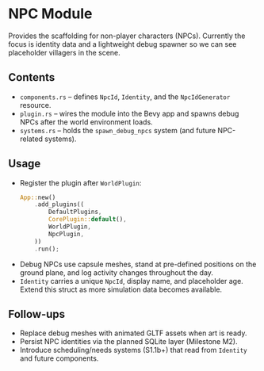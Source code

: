# NPC Module

Provides the scaffolding for non-player characters (NPCs). Currently the focus is identity data and a lightweight debug spawner so we can see placeholder villagers in the scene.

## Contents
- `components.rs` – defines `NpcId`, `Identity`, and the `NpcIdGenerator` resource.
- `plugin.rs` – wires the module into the Bevy app and spawns debug NPCs after the world environment loads.
- `systems.rs` – holds the `spawn_debug_npcs` system (and future NPC-related systems).

## Usage
- Register the plugin after `WorldPlugin`:
  ```rust
  App::new()
      .add_plugins((
          DefaultPlugins,
          CorePlugin::default(),
          WorldPlugin,
          NpcPlugin,
      ))
      .run();
  ```
- Debug NPCs use capsule meshes, stand at pre-defined positions on the ground plane, and log activity changes throughout the day.
- `Identity` carries a unique `NpcId`, display name, and placeholder age. Extend this struct as more simulation data becomes available.

## Follow-ups
- Replace debug meshes with animated GLTF assets when art is ready.
- Persist NPC identities via the planned SQLite layer (Milestone M2).
- Introduce scheduling/needs systems (S1.1b+) that read from `Identity` and future components.

